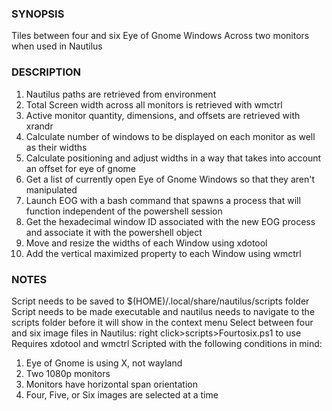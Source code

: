 ### SYNOPSIS  

Tiles between four and six Eye of Gnome Windows Across two monitors when used in Nautilus

### DESCRIPTION  

1.  Nautilus paths are retrieved from environment
2.  Total Screen width across all monitors is retrieved with wmctrl
3.  Active monitor quantity, dimensions, and offsets are retrieved with xrandr
4.  Calculate number of windows to be displayed on each monitor as well as their widths
5.  Calculate positioning and adjust widths in a way that takes into account an offset for eye of gnome
6.  Get a list of currently open Eye of Gnome Windows so that they aren't manipulated
7.  Launch EOG with a bash command that spawns a process that will function independent of the powershell session
8.  Get the hexadecimal window ID associated with the new EOG process and associate it with the powershell object
9.  Move and resize the widths of each Window using xdotool
10. Add the vertical maximized property to each Window using wmctrl

### NOTES  

Script needs to be saved to $(HOME)/.local/share/nautilus/scripts folder
Script needs to be made executable and nautilus needs to navigate to the scripts folder before it will show in the context menu
Select between four and six image files in Nautilus: right click>scripts>Fourtosix.ps1 to use
Requires xdotool and wmctrl
Scripted with the following conditions in mind:
1. Eye of Gnome is using X, not wayland
2. Two 1080p monitors
3. Monitors have horizontal span orientation
4. Four, Five, or Six images are selected at a time
